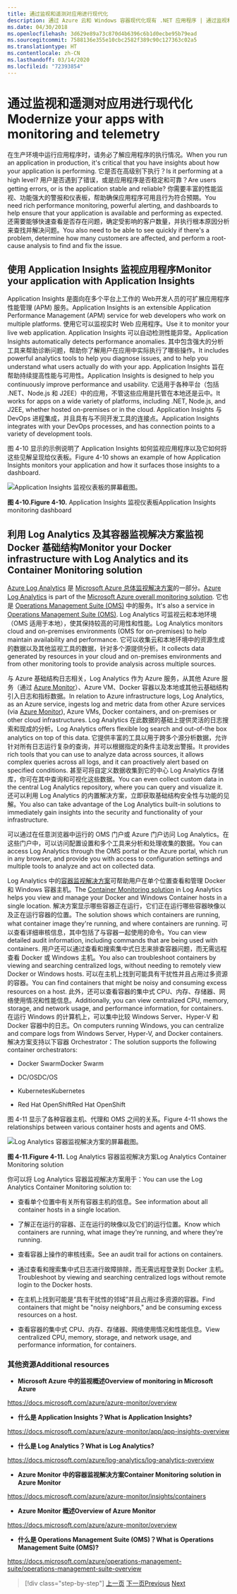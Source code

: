 ```yaml
---
title: 通过监视和遥测对应用进行现代化
description: 通过 Azure 云和 Windows 容器现代化现有 .NET 应用程序 | 通过监视和遥测现代化应用
ms.date: 04/30/2018
ms.openlocfilehash: 3d629e89a73c870d4b6396c6b1d0ecbe95b79ead
ms.sourcegitcommit: 7588136e355e10cbc2582f389c90c127363c02a5
ms.translationtype: HT
ms.contentlocale: zh-CN
ms.lasthandoff: 03/14/2020
ms.locfileid: "72393854"
---
```

# <a name="modernize-your-apps-with-monitoring-and-telemetry"></a><span data-ttu-id="462f4-103">通过监视和遥测对应用进行现代化</span><span class="sxs-lookup"><span data-stu-id="462f4-103">Modernize your apps with monitoring and telemetry</span></span>

<span data-ttu-id="462f4-104">在生产环境中运行应用程序时，请务必了解应用程序的执行情况。</span><span class="sxs-lookup"><span data-stu-id="462f4-104">When you run an application in production, it's critical that you have insights about how your application is performing.</span></span> <span data-ttu-id="462f4-105">它是否在高级别下执行？</span><span class="sxs-lookup"><span data-stu-id="462f4-105">Is it performing at a high level?</span></span> <span data-ttu-id="462f4-106">用户是否遇到了错误，或是应用程序是否稳定和可靠？</span><span class="sxs-lookup"><span data-stu-id="462f4-106">Are users getting errors, or is the application stable and reliable?</span></span> <span data-ttu-id="462f4-107">你需要丰富的性能监视、功能强大的警报和仪表板，帮助确保应用程序可用且行为符合预期。</span><span class="sxs-lookup"><span data-stu-id="462f4-107">You need rich performance monitoring, powerful alerting, and dashboards to help ensure that your application is available and performing as expected.</span></span> <span data-ttu-id="462f4-108">还需要能够快速查看是否存在问题，确定受影响的客户数量，并执行根本原因分析来查找并解决问题。</span><span class="sxs-lookup"><span data-stu-id="462f4-108">You also need to be able to see quickly if there's a problem, determine how many customers are affected, and perform a root-cause analysis to find and fix the issue.</span></span>

## <a name="monitor-your-application-with-application-insights"></a><span data-ttu-id="462f4-109">使用 Application Insights 监视应用程序</span><span class="sxs-lookup"><span data-stu-id="462f4-109">Monitor your application with Application Insights</span></span>

<span data-ttu-id="462f4-110">Application Insights 是面向在多个平台上工作的 Web开发人员的可扩展应用程序性能管理 (APM) 服务。</span><span class="sxs-lookup"><span data-stu-id="462f4-110">Application Insights is an extensible Application Performance Management (APM) service for web developers who work on multiple platforms.</span></span> <span data-ttu-id="462f4-111">使用它可以监视实时 Web 应用程序。</span><span class="sxs-lookup"><span data-stu-id="462f4-111">Use it to monitor your live web application.</span></span> <span data-ttu-id="462f4-112">Application Insights 可以自动检测性能异常。</span><span class="sxs-lookup"><span data-stu-id="462f4-112">Application Insights automatically detects performance anomalies.</span></span> <span data-ttu-id="462f4-113">其中包含强大的分析工具来帮助诊断问题，帮助你了解用户在应用中实际执行了哪些操作。</span><span class="sxs-lookup"><span data-stu-id="462f4-113">It includes powerful analytics tools to help you diagnose issues, and to help you understand what users actually do with your app.</span></span> <span data-ttu-id="462f4-114">Application Insights 旨在帮助持续提高性能与可用性。</span><span class="sxs-lookup"><span data-stu-id="462f4-114">Application Insights is designed to help you continuously improve performance and usability.</span></span> <span data-ttu-id="462f4-115">它适用于各种平台（包括 .NET、Node.js 和 J2EE）中的应用，不管这些应用是托管在本地还是云中。</span><span class="sxs-lookup"><span data-stu-id="462f4-115">It works for apps on a wide variety of platforms, including .NET, Node.js, and J2EE, whether hosted on-premises or in the cloud.</span></span> <span data-ttu-id="462f4-116">Application Insights 与 DevOps 进程集成，并且具有与不同开发工具的连接点。</span><span class="sxs-lookup"><span data-stu-id="462f4-116">Application Insights integrates with your DevOps processes, and has connection points to a variety of development tools.</span></span>

<span data-ttu-id="462f4-117">图 4-10 显示的示例说明了 Application Insights 如何监视应用程序以及它如何将这些见解呈现给仪表板。</span><span class="sxs-lookup"><span data-stu-id="462f4-117">Figure 4-10 shows an example of how Application Insights monitors your application and how it surfaces those insights to a dashboard.</span></span>

![Application Insights 监视仪表板的屏幕截图。](./media/modernize-your-apps-with-monitoring-and-telemetry/application-insights-monitoring-dashboard.png)

<span data-ttu-id="462f4-119">**图 4-10.**</span><span class="sxs-lookup"><span data-stu-id="462f4-119">**Figure 4-10.**</span></span> <span data-ttu-id="462f4-120">Application Insights 监视仪表板</span><span class="sxs-lookup"><span data-stu-id="462f4-120">Application Insights monitoring dashboard</span></span>

## <a name="monitor-your-docker-infrastructure-with-log-analytics-and-its-container-monitoring-solution"></a><span data-ttu-id="462f4-121">利用 Log Analytics 及其容器监视解决方案监视 Docker 基础结构</span><span class="sxs-lookup"><span data-stu-id="462f4-121">Monitor your Docker infrastructure with Log Analytics and its Container Monitoring solution</span></span>

<span data-ttu-id="462f4-122">[Azure Log Analytics](https://docs.microsoft.com/azure/log-analytics/log-analytics-overview) 是 [Microsoft Azure 总体监视解决方案](https://docs.microsoft.com/azure/monitoring-and-diagnostics/monitoring-overview)的一部分。</span><span class="sxs-lookup"><span data-stu-id="462f4-122">[Azure Log Analytics](https://docs.microsoft.com/azure/log-analytics/log-analytics-overview) is part of the [Microsoft Azure overall monitoring solution](https://docs.microsoft.com/azure/monitoring-and-diagnostics/monitoring-overview).</span></span> <span data-ttu-id="462f4-123">它也是 [Operations Management Suite (OMS)](https://docs.microsoft.com/azure/operations-management-suite/operations-management-suite-overview) 中的服务。</span><span class="sxs-lookup"><span data-stu-id="462f4-123">It's also a service in [Operations Management Suite (OMS)](https://docs.microsoft.com/azure/operations-management-suite/operations-management-suite-overview).</span></span> <span data-ttu-id="462f4-124">Log Analytics 可监视云和本地环境（OMS 适用于本地），使其保持较高的可用性和性能。</span><span class="sxs-lookup"><span data-stu-id="462f4-124">Log Analytics monitors cloud and on-premises environments (OMS for on-premises) to help maintain availability and performance.</span></span> <span data-ttu-id="462f4-125">它可以收集云和本地环境中的资源生成的数据以及其他监视工具的数据，针对多个源提供分析。</span><span class="sxs-lookup"><span data-stu-id="462f4-125">It collects data generated by resources in your cloud and on-premises environments and from other monitoring tools to provide analysis across multiple sources.</span></span>

<span data-ttu-id="462f4-126">与 Azure 基础结构日志相关，Log Analytics 作为 Azure 服务，从其他 Azure 服务（通过 [Azure Monitor](https://docs.microsoft.com/azure/monitoring-and-diagnostics/monitoring-overview-azure-monitor)）、Azure VM、Docker 容器以及本地或其他云基础结构引入日志和指标数据。</span><span class="sxs-lookup"><span data-stu-id="462f4-126">In relation to Azure infrastructure logs, Log Analytics, as an Azure service, ingests log and metric data from other Azure services (via [Azure Monitor](https://docs.microsoft.com/azure/monitoring-and-diagnostics/monitoring-overview-azure-monitor)), Azure VMs, Docker containers, and on-premises or other cloud infrastructures.</span></span> <span data-ttu-id="462f4-127">Log Analytics 在此数据的基础上提供灵活的日志搜索和现成的分析。</span><span class="sxs-lookup"><span data-stu-id="462f4-127">Log Analytics offers flexible log search and out-of-the box analytics on top of this data.</span></span> <span data-ttu-id="462f4-128">它提供丰富的工具以用于跨多个源分析数据，允许针对所有日志运行复杂的查询，并可以根据指定的条件主动发出警报。</span><span class="sxs-lookup"><span data-stu-id="462f4-128">It provides rich tools that you can use to analyze data across sources, it allows complex queries across all logs, and it can proactively alert based on specified conditions.</span></span> <span data-ttu-id="462f4-129">甚至可将自定义数据收集到它的中心 Log Analytics 存储库，你可在其中查询和可视化这些数据。</span><span class="sxs-lookup"><span data-stu-id="462f4-129">You can even collect custom data in the central Log Analytics repository, where you can query and visualize it.</span></span> <span data-ttu-id="462f4-130">还可以利用 Log Analytics 的内置解决方案，立即获取基础结构安全性与功能的见解。</span><span class="sxs-lookup"><span data-stu-id="462f4-130">You also can take advantage of the Log Analytics built-in solutions to immediately gain insights into the security and functionality of your infrastructure.</span></span>

<span data-ttu-id="462f4-131">可以通过在任意浏览器中运行的 OMS 门户或 Azure 门户访问 Log Analytics。在这些门户中，可以访问配置设置和多个工具来分析和处理收集的数据。</span><span class="sxs-lookup"><span data-stu-id="462f4-131">You can access Log Analytics through the OMS portal or the Azure portal, which run in any browser, and provide you with access to configuration settings and multiple tools to analyze and act on collected data.</span></span>

<span data-ttu-id="462f4-132">Log Analytics 中的[容器监视解决方案](https://docs.microsoft.com/azure/log-analytics/log-analytics-containers)可帮助用户在单个位置查看和管理 Docker 和 Windows 容器主机。</span><span class="sxs-lookup"><span data-stu-id="462f4-132">The [Container Monitoring solution](https://docs.microsoft.com/azure/log-analytics/log-analytics-containers) in Log Analytics helps you view and manage your Docker and Windows Container hosts in a single location.</span></span> <span data-ttu-id="462f4-133">解决方案显示哪些容器正在运行，它们正在运行哪些容器映像以及正在运行容器的位置。</span><span class="sxs-lookup"><span data-stu-id="462f4-133">The solution shows which containers are running, what container image they're running, and where containers are running.</span></span> <span data-ttu-id="462f4-134">可以查看详细审核信息，其中包括了与容器一起使用的命令。</span><span class="sxs-lookup"><span data-stu-id="462f4-134">You can view detailed audit information, including commands that are being used with containers.</span></span> <span data-ttu-id="462f4-135">用户还可以通过查看和搜索集中式日志来排查容器问题，而无需远程查看 Docker 或 Windows 主机。</span><span class="sxs-lookup"><span data-stu-id="462f4-135">You also can troubleshoot containers by viewing and searching centralized logs, without needing to remotely view Docker or Windows hosts.</span></span> <span data-ttu-id="462f4-136">可以在主机上找到可能具有干扰性并且占用过多资源的容器。</span><span class="sxs-lookup"><span data-stu-id="462f4-136">You can find containers that might be noisy and consuming excess resources on a host.</span></span> <span data-ttu-id="462f4-137">此外，还可以查看容器的集中式 CPU、内存、存储器、网络使用情况和性能信息。</span><span class="sxs-lookup"><span data-stu-id="462f4-137">Additionally, you can view centralized CPU, memory, storage, and network usage, and performance information, for containers.</span></span> <span data-ttu-id="462f4-138">在运行 Windows 的计算机上，可以集中比较 Windows Server、Hyper-V 和 Docker 容器中的日志。</span><span class="sxs-lookup"><span data-stu-id="462f4-138">On computers running Windows, you can centralize and compare logs from Windows Server, Hyper-V, and Docker containers.</span></span> <span data-ttu-id="462f4-139">解决方案支持以下容器 Orchestrator：</span><span class="sxs-lookup"><span data-stu-id="462f4-139">The solution supports the following container orchestrators:</span></span>

- <span data-ttu-id="462f4-140">Docker Swarm</span><span class="sxs-lookup"><span data-stu-id="462f4-140">Docker Swarm</span></span>

- <span data-ttu-id="462f4-141">DC/OS</span><span class="sxs-lookup"><span data-stu-id="462f4-141">DC/OS</span></span>

- <span data-ttu-id="462f4-142">Kubernetes</span><span class="sxs-lookup"><span data-stu-id="462f4-142">Kubernetes</span></span>

- <span data-ttu-id="462f4-143">Red Hat OpenShift</span><span class="sxs-lookup"><span data-stu-id="462f4-143">Red Hat OpenShift</span></span>

<span data-ttu-id="462f4-144">图 4-11 显示了各种容器主机、代理和 OMS 之间的关系。</span><span class="sxs-lookup"><span data-stu-id="462f4-144">Figure 4-11 shows the relationships between various container hosts and agents and OMS.</span></span>

![Log Analytics 容器监视解决方案的屏幕截图。](./media/modernize-your-apps-with-monitoring-and-telemetry/log-analytics-container-monitoring-solution.png)

<span data-ttu-id="462f4-146">**图 4-11.**</span><span class="sxs-lookup"><span data-stu-id="462f4-146">**Figure 4-11.**</span></span> <span data-ttu-id="462f4-147">Log Analytics 容器监视解决方案</span><span class="sxs-lookup"><span data-stu-id="462f4-147">Log Analytics Container Monitoring solution</span></span>

<span data-ttu-id="462f4-148">你可以将 Log Analytics 容器监视解决方案用于：</span><span class="sxs-lookup"><span data-stu-id="462f4-148">You can use the Log Analytics Container Monitoring solution to:</span></span>

- <span data-ttu-id="462f4-149">查看单个位置中有关所有容器主机的信息。</span><span class="sxs-lookup"><span data-stu-id="462f4-149">See information about all container hosts in a single location.</span></span>

- <span data-ttu-id="462f4-150">了解正在运行的容器、正在运行的映像以及它们的运行位置。</span><span class="sxs-lookup"><span data-stu-id="462f4-150">Know which containers are running, what image they're running, and where they're running.</span></span>

- <span data-ttu-id="462f4-151">查看容器上操作的审核线索。</span><span class="sxs-lookup"><span data-stu-id="462f4-151">See an audit trail for actions on containers.</span></span>

- <span data-ttu-id="462f4-152">通过查看和搜索集中式日志进行故障排除，而无需远程登录到 Docker 主机。</span><span class="sxs-lookup"><span data-stu-id="462f4-152">Troubleshoot by viewing and searching centralized logs without remote login to the Docker hosts.</span></span>

- <span data-ttu-id="462f4-153">在主机上找到可能是“具有干扰性的邻域”并且占用过多资源的容器。</span><span class="sxs-lookup"><span data-stu-id="462f4-153">Find containers that might be "noisy neighbors," and be consuming excess resources on a host.</span></span>

- <span data-ttu-id="462f4-154">查看容器的集中式 CPU、内存、存储器、网络使用情况和性能信息。</span><span class="sxs-lookup"><span data-stu-id="462f4-154">View centralized CPU, memory, storage, and network usage, and performance information, for containers.</span></span>

### <a name="additional-resources"></a><span data-ttu-id="462f4-155">其他资源</span><span class="sxs-lookup"><span data-stu-id="462f4-155">Additional resources</span></span>

- <span data-ttu-id="462f4-156">**Microsoft Azure 中的监视概述**</span><span class="sxs-lookup"><span data-stu-id="462f4-156">**Overview of monitoring in Microsoft Azure**</span></span>

<https://docs.microsoft.com/azure/azure-monitor/overview>

- <span data-ttu-id="462f4-157">**什么是 Application Insights？**</span><span class="sxs-lookup"><span data-stu-id="462f4-157">**What is Application Insights?**</span></span>

<https://docs.microsoft.com/azure/azure-monitor/app/app-insights-overview>

- <span data-ttu-id="462f4-158">**什么是 Log Analytics？**</span><span class="sxs-lookup"><span data-stu-id="462f4-158">**What is Log Analytics?**</span></span>

<https://docs.microsoft.com/azure/log-analytics/log-analytics-overview>

- <span data-ttu-id="462f4-159">**Azure Monitor 中的容器监视解决方案**</span><span class="sxs-lookup"><span data-stu-id="462f4-159">**Container Monitoring solution in Azure Monitor**</span></span>

<https://docs.microsoft.com/azure/azure-monitor/insights/containers>

- <span data-ttu-id="462f4-160">**Azure Monitor 概述**</span><span class="sxs-lookup"><span data-stu-id="462f4-160">**Overview of Azure Monitor**</span></span>

<https://docs.microsoft.com/azure/azure-monitor/overview>

- <span data-ttu-id="462f4-161">**什么是 Operations Management Suite (OMS)？**</span><span class="sxs-lookup"><span data-stu-id="462f4-161">**What is Operations Management Suite (OMS)?**</span></span>

<https://docs.microsoft.com/azure/operations-management-suite/operations-management-suite-overview>

>[!div class="step-by-step"]
><span data-ttu-id="462f4-162">[上一页](build-resilient-services-ready-for-the-cloud-embrace-transient-failures-in-the-cloud.md)
>[下一页](life-cycle-ci-cd-pipelines-devops-tools.md)</span><span class="sxs-lookup"><span data-stu-id="462f4-162">[Previous](build-resilient-services-ready-for-the-cloud-embrace-transient-failures-in-the-cloud.md)
[Next](life-cycle-ci-cd-pipelines-devops-tools.md)</span></span>
